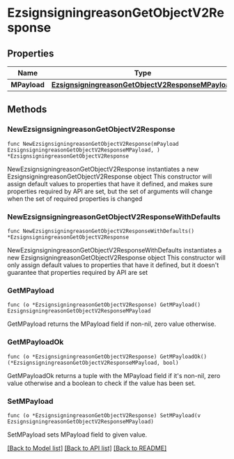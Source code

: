 # EzsignsigningreasonGetObjectV2Response

## Properties

Name | Type | Description | Notes
------------ | ------------- | ------------- | -------------
**MPayload** | [**EzsignsigningreasonGetObjectV2ResponseMPayload**](EzsignsigningreasonGetObjectV2ResponseMPayload.md) |  | 

## Methods

### NewEzsignsigningreasonGetObjectV2Response

`func NewEzsignsigningreasonGetObjectV2Response(mPayload EzsignsigningreasonGetObjectV2ResponseMPayload, ) *EzsignsigningreasonGetObjectV2Response`

NewEzsignsigningreasonGetObjectV2Response instantiates a new EzsignsigningreasonGetObjectV2Response object
This constructor will assign default values to properties that have it defined,
and makes sure properties required by API are set, but the set of arguments
will change when the set of required properties is changed

### NewEzsignsigningreasonGetObjectV2ResponseWithDefaults

`func NewEzsignsigningreasonGetObjectV2ResponseWithDefaults() *EzsignsigningreasonGetObjectV2Response`

NewEzsignsigningreasonGetObjectV2ResponseWithDefaults instantiates a new EzsignsigningreasonGetObjectV2Response object
This constructor will only assign default values to properties that have it defined,
but it doesn't guarantee that properties required by API are set

### GetMPayload

`func (o *EzsignsigningreasonGetObjectV2Response) GetMPayload() EzsignsigningreasonGetObjectV2ResponseMPayload`

GetMPayload returns the MPayload field if non-nil, zero value otherwise.

### GetMPayloadOk

`func (o *EzsignsigningreasonGetObjectV2Response) GetMPayloadOk() (*EzsignsigningreasonGetObjectV2ResponseMPayload, bool)`

GetMPayloadOk returns a tuple with the MPayload field if it's non-nil, zero value otherwise
and a boolean to check if the value has been set.

### SetMPayload

`func (o *EzsignsigningreasonGetObjectV2Response) SetMPayload(v EzsignsigningreasonGetObjectV2ResponseMPayload)`

SetMPayload sets MPayload field to given value.



[[Back to Model list]](../README.md#documentation-for-models) [[Back to API list]](../README.md#documentation-for-api-endpoints) [[Back to README]](../README.md)


